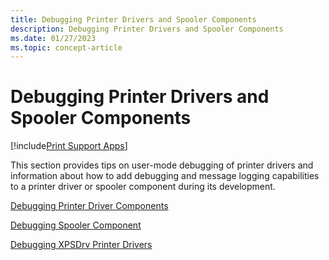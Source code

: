 ```yaml
---
title: Debugging Printer Drivers and Spooler Components
description: Debugging Printer Drivers and Spooler Components
ms.date: 01/27/2023
ms.topic: concept-article
---
```


# Debugging Printer Drivers and Spooler Components

[!include[Print Support Apps](../includes/print-support-apps.md)]

This section provides tips on user-mode debugging of printer drivers and information about how to add debugging and message logging capabilities to a printer driver or spooler component during its development.

[Debugging Printer Driver Components](debugging-printer-driver-components.md)

[Debugging Spooler Component](debugging-spooler-components.md)

[Debugging XPSDrv Printer Drivers](debugging-xpsdrv-printer-drivers.md)
